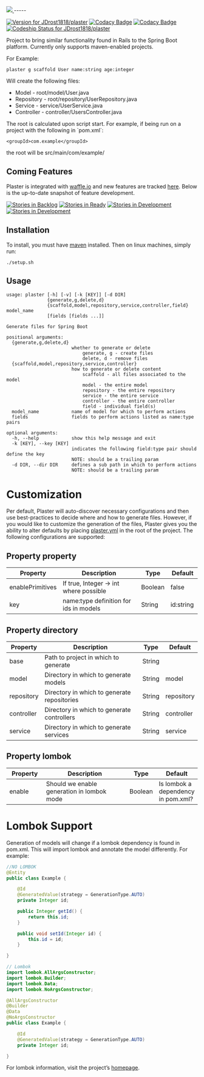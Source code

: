 <a href=http://jakedrost.me/plaster>
	<img src=http://jakedrost.me/img/plaster/plaster-logo-with-text.png />
</a>
-----

[![Version for JDrost1818/plaster](https://img.shields.io/SemVer/1.1.0.png)]()
[![Codacy Badge](https://api.codacy.com/project/badge/Coverage/854f4669211b4c30b988010544488fa3)](https://www.codacy.com/app/Drost011/plaster?utm_source=github.com&utm_medium=referral&utm_content=JDrost1818/plaster&utm_campaign=Badge_Coverage)
[![Codacy Badge](https://api.codacy.com/project/badge/Grade/854f4669211b4c30b988010544488fa3)](https://www.codacy.com/app/Drost011/plaster?utm_source=github.com&amp;utm_medium=referral&amp;utm_content=JDrost1818/plaster&amp;utm_campaign=Badge_Grade)
[![Codeship Status for JDrost1818/plaster](https://app.codeship.com/projects/184069b0-1c9a-0135-6e0f-0e8dc4a678fe/status?branch=master)](https://app.codeship.com/projects/220058)

Project to bring similar functionality found in Rails to the Spring Boot platform. Currently only supports 
maven-enabled projects.

For Example:

    plaster g scaffold User name:string age:integer

Will create the following files:

-   Model - root/model/User.java
-   Repository - root/repository/UserRepository.java
-   Service - service/UserService.java
-   Controller - controller/UsersController.java

The root is calculated upon script start. For example, if being run on a project with the following in \`pom.xml\`:

    <groupId>com.example</groupId>

the root will be src/main/com/example/

Coming Features
---------------
Plaster is integrated with [waffle.io] and new features are tracked [here]. Below is the up-to-date snapshot of 
feature development.

[![Stories in Backlog](https://badge.waffle.io/JDrost1818/plaster.png?label=backlog&title=Backlog)](https://waffle.io/JDrost1818/plaster?utm_source=badge)
[![Stories in Ready](https://badge.waffle.io/JDrost1818/plaster.png?label=ready&title=Ready)](https://waffle.io/JDrost1818/plaster?utm_source=badge)
[![Stories in Development](https://badge.waffle.io/JDrost1818/plaster.png?label=in%20progress&title=In%20Development)](https://waffle.io/JDrost1818/plaster?utm_source=badge)
[![Stories in Development](https://badge.waffle.io/JDrost1818/plaster.png?label=in%20review&title=Coming%20Next%20Release)](https://waffle.io/JDrost1818/plaster?utm_source=badge)

Installation
------------

To install, you must have [maven] installed. Then on linux machines, simply run:
    
    ./setup.sh

Usage
-----

    usage: plaster [-h] [-v] [-k [KEY]] [-d DIR]
                   {generate,g,delete,d}
                   {scaffold,model,repository,service,controller,field} model_name
                   [fields [fields ...]]

    Generate files for Spring Boot

    positional arguments:
      {generate,g,delete,d}
                            whether to generate or delete
                                generate, g - create files
                                delete, d - remove files
      {scaffold,model,repository,service,controller}
                            how to generate or delete content
                                scaffold - all files associated to the model
                                model - the entire model
                                repository - the entire repository
                                service - the entire service
                                controller - the entire controller
                                field - individual field(s)
      model_name            name of model for which to perform actions
      fields                fields to perform actions listed as name:type pairs

    optional arguments:
      -h, --help            show this help message and exit
      -k [KEY], --key [KEY]
                            indicates the following field:type pair should define the key
                            NOTE: should be a trailing param
      -d DIR, --dir DIR     defines a sub path in which to perform actions
                            NOTE: should be a trailing param
  
  Customization
  =============
  
  Per default, Plaster will auto-discover necessary configurations and then use best-practices to decide where and 
  how to generate files. However, if you would like to customize the generation of the files, Plaster gives you the 
  ability to alter defaults by placing [plaster.yml] in the root of the project. The following configurations are 
  supported:
  
  Property property
  ------------
  
  <table style="width:100%;">
      <colgroup>
          <col width="16%" />
          <col width="53%" />
          <col width="12%" />
          <col width="16%" />
      </colgroup>
      <thead>
          <tr class="header">
              <th>Property</th>
              <th>Description</th>
              <th>Type</th>
              <th>Default</th>
          </tr>
      </thead>
      <tbody>
          <tr class="even">
              <td>enablePrimitives</td>
              <td>If true, Integer -> int where possible</td>
              <td>Boolean</td>
              <td>false</td>
          </tr>
          <tr class="odd">
              <td>key</td>
              <td>name:type definition for ids in models</td>
              <td>String</td>
              <td>id:string</td>
          </tr>
      </tbody>
  </table>
  
  Property directory
  ------------
  
  <table style="width:100%;">
      <colgroup>
          <col width="16%" />
          <col width="53%" />
          <col width="12%" />
          <col width="16%" />
      </colgroup>
      <thead>
          <tr class="header">
              <th>Property</th>
              <th>Description</th>
              <th>Type</th>
              <th>Default</th>
          </tr>
      </thead>
      <tbody>
          <tr class="even">
              <td>base</td>
              <td>Path to project in which to generate</td>
              <td>String</td>
              <td></td>
          </tr>
          <tr class="odd">
              <td>model</td>
              <td>Directory in which to generate models</td>
              <td>String</td>
              <td>model</td>
          </tr>
          <tr class="even">
              <td>repository</td>
              <td>Directory in which to generate repositories</td>
              <td>String</td>
              <td>repository</td>
          </tr>
          <tr class="odd">
              <td>controller</td>
              <td>Directory in which to generate controllers</td>
              <td>String</td>
              <td>controller</td>
          </tr>
          <tr class="even">
              <td>service</td>
              <td>Directory in which to generate services</td>
              <td>String</td>
              <td>service</td>
          </tr>
      </tbody>
  </table>
  
  Property lombok
  ---------------
  
  <table style="width:100%;">
      <colgroup>
          <col width="20%" />
          <col width="51%" />
          <col width="12%" />
          <col width="14%" />
      </colgroup>
      <thead>
          <tr class="header">
              <th>Property</th>
              <th>Description</th>
              <th>Type</th>
              <th>Default</th>
          </tr>
      </thead>
      <tbody>
          <tr class="odd">
              <td>enable</td>
              <td>Should we enable generation in lombok mode</td>
              <td>Boolean</td>
              <td>Is lombok a dependency in pom.xml?</td>
          </tr>
      </tbody>
  </table>
  
  Lombok Support
  ==============
  
  Generation of models will change if a lombok dependency is found in pom.xml. This will import lombok and annotate the model differently. For example:
  
  ```Java
  //NO LOMBOK
  @Entity
  public class Example {

      @Id
      @GeneratedValue(strategy = GenerationType.AUTO)
      private Integer id;

      public Integer getId() {
          return this.id;
      }

      public void setId(Integer id) {
          this.id = id;
      }

  }
  ```
  ```Java
  // Lombok
  import lombok.AllArgsConstructor;
  import lombok.Builder;
  import lombok.Data;
  import lombok.NoArgsConstructor;

  @AllArgsConstructor
  @Builder
  @Data
  @NoArgsConstructor
  public class Example {

      @Id
      @GeneratedValue(strategy = GenerationType.AUTO)
      private Integer id;

  }
  ```
  
  For lombok information, visit the project’s [homepage].
  
[maven]: https://maven.apache.org/install.html
[homepage]: https://projectlombok.org/
[plaster.yml]: https://github.com/JDrost1818/plaster-java/blob/master/src/test/resources/testProject/root2/plaster.yml
[waffle.io]: https://waffle.io/
[here]: https://waffle.io/JDrost1818/plaster
  
